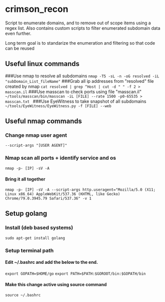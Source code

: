 # crimson_recon

Script to enumerate domains, and to remove out of scope items using a regex list. Also contains custom scripts to filter enumerated subdomain data even further.

Long term goal is to standarize the enumeration and filtering so that code can be reused

## Useful linux commands
###Use nmap to resolve all subdomains
``nmap -T5 -sL -n -oG resolved -iL "subDomain_List_fileName"``
###Grab all ip addresses from "resolved" file created by nmap
``cat resolved | grep ^Host | cut -d " " -f 2 > masscan.il``
###Use masscan to check ports using file "masscan.il"
``~/tools/masscan/bin/masscan -iL [FILE] --rate 1500 -p0-65535 > masscan.txt ``
###Use EyeWitness to take snapshot of all subdomains
``~/tools/EyeWitness/EyeWitness.py -f [FILE] --web``

## Useful nmap commands
### Change nmap user agent
``--script-args "[USER AGENT]"``
### Nmap scan all ports + identify service and os
``nmap -p- [IP] -sV -A``
#### Bring it all together
``nmap -p- [IP] -sV -A --script-args http.useragent="Mozilla/5.0 (X11; Linux x86_64) AppleWebKit/537.36 (KHTML, like Gecko) Chrome/79.0.3945.79 Safari/537.36" -v 1``

## Setup golang
### Install (deb based systems)
``sudo apt-get install golang``
### Setup terminal path
#### Edit ~/.bashrc and add the below to the end.
``export GOPATH=$HOME/go``
``export PATH=$PATH:$GOROOT/bin:$GOPATH/bin``
#### Make this change active using source command
``source ~/.bashrc``
